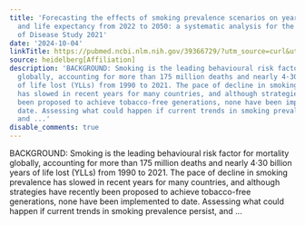 ```yaml
---
title: 'Forecasting the effects of smoking prevalence scenarios on years of life lost
  and life expectancy from 2022 to 2050: a systematic analysis for the Global Burden
  of Disease Study 2021'
date: '2024-10-04'
linkTitle: https://pubmed.ncbi.nlm.nih.gov/39366729/?utm_source=curl&utm_medium=rss&utm_campaign=pubmed-2&utm_content=1FakS-2QOkCT8HsMOQP1bCRQ4YzyumYOmxmF0moLsQ3dFB1E9V&fc=20220326224207&ff=20241005190914&v=2.18.0.post9+e462414
source: heidelberg[Affiliation]
description: 'BACKGROUND: Smoking is the leading behavioural risk factor for mortality
  globally, accounting for more than 175 million deaths and nearly 4·30 billion years
  of life lost (YLLs) from 1990 to 2021. The pace of decline in smoking prevalence
  has slowed in recent years for many countries, and although strategies have recently
  been proposed to achieve tobacco-free generations, none have been implemented to
  date. Assessing what could happen if current trends in smoking prevalence persist,
  and ...'
disable_comments: true
---
```

BACKGROUND: Smoking is the leading behavioural risk factor for mortality globally, accounting for more than 175 million deaths and nearly 4·30 billion years of life lost (YLLs) from 1990 to 2021. The pace of decline in smoking prevalence has slowed in recent years for many countries, and although strategies have recently been proposed to achieve tobacco-free generations, none have been implemented to date. Assessing what could happen if current trends in smoking prevalence persist, and ...